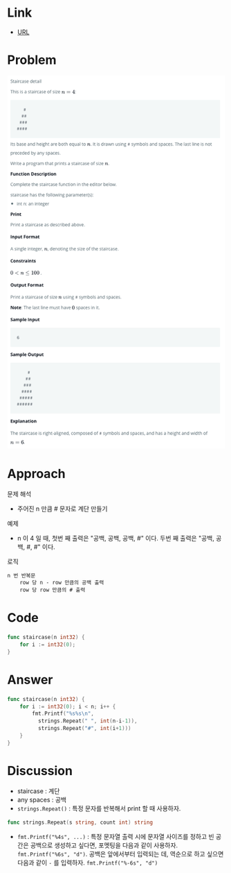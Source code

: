 # Link

- [URL](https://www.hackerrank.com/challenges/staircase/problem?isFullScreen=true)

# Problem

![](/.uploads/2021-08-02-15-59-27.png)

# Approach

문제 해석

- 주어진 n 만큼 # 문자로 계단 만들기

예제

- n 이 4 일 때, 첫번 째 출력은 "공백, 공백, 공백, #" 이다. 두번 째 출력은 "공백, 공백, #, #" 이다.

로직

``` txt
n 번 반복문
    row 당 n - row 만큼의 공백 출력
    row 당 row 만큼의 # 출력
```

# Code

``` go
func staircase(n int32) {
    for i := int32(0);
}

```

# Answer

``` go
func staircase(n int32) {
    for i := int32(0); i < n; i++ {
        fmt.Printf("%s%s\n",
          strings.Repeat(" ", int(n-i-1)),
          strings.Repeat("#", int(i+1)))
    }
}
```

# Discussion

- staircase : 계단
- any spaces : 공백
- `strings.Repeat()` : 특정 문자를 반복해서 print 할 때 사용하자.

``` go
func strings.Repeat(s string, count int) string
```

- `fmt.Printf("%4s", ...)` : 특정 문자열 출력 시에 문자열 사이즈를 정하고 빈 공간은 공백으로 생성하고 싶다면, 포멧팅을 다음과 같이 사용하자. `fmt.Printf("%6s", "d")`. 공백은 앞에서부터 입력되는 데, 역순으로 하고 싶으면 다음과 같이 `-` 를 입력하자. `fmt.Printf("%-6s", "d")`